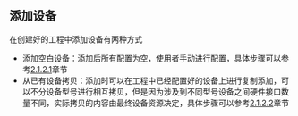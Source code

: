 ## 添加设备

在创建好的工程中添加设备有两种方式

- 添加空白设备：添加后所有配置为空，使用者手动进行配置，具体步骤可以参考[2.1.2.1](Configuration(1).html)章节
- 从已有设备拷贝：添加时可以在工程中已经配置好的设备上进行复制添加，可以不分设备型号进行相互拷贝，但是因为涉及到不同型号设备之间硬件接口数量不同，实际拷贝的内容由最终设备资源决定，具体步骤可以参考[2.1.2.2](AddDevice2.html)章节